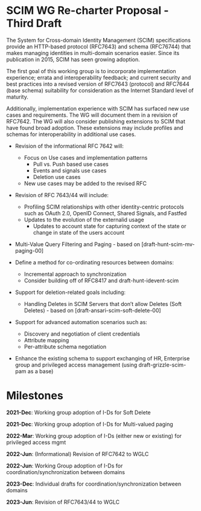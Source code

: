 # SCIM WG Re-charter Proposal - Third Draft

The System for Cross-domain Identity Management (SCIM) specifications provide an HTTP-based protocol (RFC7643) and schema (RFC76744) that makes managing identities in multi-domain scenarios easier.  Since its publication in 2015, SCIM has seen growing adoption.

The first goal of this working group is to incorporate implementation experience; errata and interoperability feedback; and current security and best practices into a revised version of RFC7643 (protocol) and RFC7644 (base schema) suitability for consideration as the Internet Standard level of maturity.

Additionally, implementation experience with SCIM has surfaced new use cases and requirements.  The WG will document them in a revision of RFC7642. The WG will also consider publishing extensions to SCIM that have found broad adoption. These extensions may include profiles and schemas for interoperability in additional use cases.

* Revision of the informational RFC 7642 will:
    * Focus on Use cases and implementation patterns
        * Pull vs. Push based use cases
        * Events and signals use cases
        * Deletion use cases
    * New use cases may be added to the revised RFC
* Revision of RFC 7643/44 will include:
    * Profiling SCIM relationships with other identity-centric protocols such as OAuth 2.0, OpenID Connect, Shared Signals, and Fastfed
    * Updates to the evolution of the externalid usage
        * Updates to account state for capturing context of the state or change in state of the users account

* Multi-Value Query Filtering and Paging - based on [draft-hunt-scim-mv-paging-00]
* Define a method for co-ordinating resources between domains:
    * Incremental approach to synchronization
    * Consider building off of RFC8417 and draft-hunt-idevent-scim
* Support for deletion-related goals including:
    * Handling Deletes in SCIM Servers that don’t allow Deletes (Soft Deletes) - based on [draft-ansari-scim-soft-delete-00]
* Support for advanced automation scenarios such as:
    * Discovery and negotiation of client credentials
    * Attribute mapping
    * Per-attribute schema negotiation
* Enhance the existing schema to support exchanging of HR, Enterprise group and privileged access management (using draft-grizzle-scim-pam as a base)

# Milestones
**2021-Dec**: Working group adoption of I-Ds for Soft Delete 

**2021-Dec**: Working group adoption of I-Ds for Multi-valued paging 

**2022-Mar**: Working group adoption of I-Ds (either new or existing) for privileged access mgmt

**2022-Jun**: (Informational) Revision of RFC7642 to WGLC

**2022-Jun**: Working Group adoption of I-Ds for coordination/synchronization between domains

**2023-Dec**: Individual drafts for coordination/synchronization between domains 

**2023-Jun**: Revision of RFC7643/44 to WGLC

